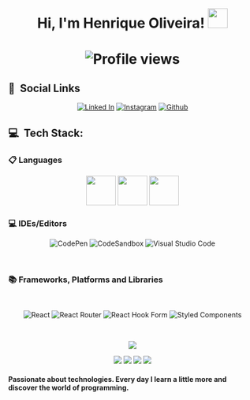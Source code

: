 <h1 align="center"> Hi, I'm Henrique Oliveira! <img src="https://em-content.zobj.net/source/microsoft-teams/363/black-bird_1f426-200d-2b1b.png" width="40px"/><h1>
<p align="center"> <img src="https://komarev.com/ghpvc/?username=Henrique-arievilO&color=yellow" alt="Profile views" /> </p>
<h2> 👥 &nbsp;Social Links </h2>
<div align="center">

[![Linked In](https://img.shields.io/badge/LinkedIn-0077B5?style=for-the-badge&logo=linkedin&logoColor=white)](https://www.linkedin.com/in/wandersonho-74b718235/)
[![Instagram](https://img.shields.io/badge/Instagram-%23E4405F.svg?style=for-the-badge&logo=Instagram&logoColor=white)](https://www.instagram.com/henrique_arievilo26/)
[![Github](https://img.shields.io/badge/GitHub-100000?style=for-the-badge&logo=github&logoColor=white)](https://github.com/Henrique-arievilO)
</div>

<h2> 💻 &nbsp;Tech Stack: </h2>

<h3> 📋 Languages </h3>
<div align="center">

<img width="60px" src="https://cdn.jsdelivr.net/gh/devicons/devicon/icons/html5/html5-original.svg" />
<img width="60px" src="https://cdn.jsdelivr.net/gh/devicons/devicon/icons/css3/css3-original.svg" />
<img width="60px" src="https://cdn.jsdelivr.net/gh/devicons/devicon/icons/javascript/javascript-original.svg" />
</div>

<h3> 💻 IDEs/Editors </h3>
<div align="center">
    
![CodePen](https://img.shields.io/badge/CodePen-white?style=for-the-badge&logo=codepen&logoColor=black)
![CodeSandbox](https://img.shields.io/badge/Codesandbox-040404?style=for-the-badge&logo=codesandbox&logoColor=DBDBDB)
![Visual Studio Code](https://img.shields.io/badge/Visual%20Studio%20Code-0078d7.svg?style=for-the-badge&logo=visual-studio-code&logoColor=white)
</div>
<br>
<h3> 📚 Frameworks, Platforms and Libraries </h3>
<br>
<div align="center">
    
![React](https://img.shields.io/badge/react-%2320232a.svg?style=for-the-badge&logo=react&logoColor=%2361DAFB)
![React Router](https://img.shields.io/badge/React_Router-CA4245?style=for-the-badge&logo=react-router&logoColor=white)
![React Hook Form](https://img.shields.io/badge/React%20Hook%20Form-%23EC5990.svg?style=for-the-badge&logo=reacthookform&logoColor=white)
![Styled Components](https://img.shields.io/badge/styled--components-DB7093?style=for-the-badge&logo=styled-components&logoColor=white)    
</div>
<br>

<div align="center">
    
![](http://github-profile-summary-cards.vercel.app/api/cards/profile-details?username=Henrique-arievilO&theme=midnight_purple)
</div>


<div align="center">
    
![](http://github-profile-summary-cards.vercel.app/api/cards/repos-per-language?username=Henrique-arievilO&theme=midnight_purple)
![](http://github-profile-summary-cards.vercel.app/api/cards/most-commit-language?username=Henrique-arievilO&theme=midnight_purple)
![](http://github-profile-summary-cards.vercel.app/api/cards/stats?username=Henrique-arievilO&theme=midnight_purple)
![](http://github-profile-summary-cards.vercel.app/api/cards/productive-time?username=Henrique-arievilO&theme=midnight_purple&utcOffset=8)
</div>
<h4>Passionate about technologies. Every day I learn a little more and discover the world of programming.</h4>
